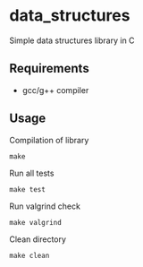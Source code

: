 # data_structures
Simple data structures library in C

## Requirements
- gcc/g++ compiler

## Usage
Compilation of library

`make`

Run all tests

`make test`

Run valgrind check

`make valgrind`

Clean directory 

`make clean`
